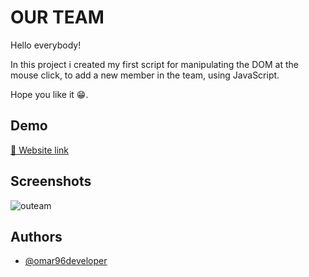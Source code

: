 
# OUR TEAM
Hello everybody!  


In this project i created my first script for manipulating the DOM at the mouse click, to add a new member in the team, using JavaScript.
  


Hope you like it 😁.



## Demo

[🔗 Website link](https://our-team-proj.netlify.app/)




## Screenshots
![outeam](https://user-images.githubusercontent.com/84162621/170791635-3b8eaaa7-3fa0-4911-8b45-da82bfe7c1c5.png)




## Authors

- [@omar96developer](https://github.com/omar96developer)


